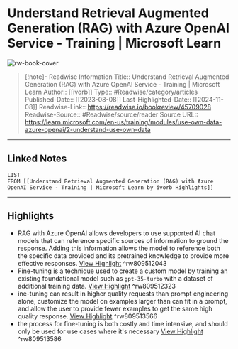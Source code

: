 # Understand Retrieval Augmented Generation (RAG) with Azure OpenAI Service - Training | Microsoft Learn

![rw-book-cover](https://readwise-assets.s3.amazonaws.com/media/uploaded_book_covers/profile_174804/open-graph-image_pgRrhtV.png)
<br>
>[!note]- Readwise Information
>Title:: Understand Retrieval Augmented Generation (RAG) with Azure OpenAI Service - Training | Microsoft Learn
>Author:: [[ivorb]]
>Type:: #Readwise/category/articles
>Published-Date:: [[2023-08-08]]
>Last-Highlighted-Date:: [[2024-11-08]]
>Readwise-Link:: https://readwise.io/bookreview/45709028
>Readwise-Source:: #Readwise/source/reader
>Source URL:: https://learn.microsoft.com/en-us/training/modules/use-own-data-azure-openai/2-understand-use-own-data
--- 

## Linked Notes
```dataview
LIST
FROM [[Understand Retrieval Augmented Generation (RAG) with Azure OpenAI Service - Training | Microsoft Learn by ivorb Highlights]]
```

---

## Highlights
- RAG with Azure OpenAI allows developers to use supported AI chat models that can reference specific sources of information to ground the response. Adding this information allows the model to reference both the specific data provided and its pretrained knowledge to provide more effective responses. [View Highlight](https://readwise.io/open/809512043) ^rw809512043
- Fine-tuning is a technique used to create a custom model by training an existing foundational model such as `gpt-35-turbo` with a dataset of additional training data. [View Highlight](https://readwise.io/open/809512323) ^rw809512323
- ine-tuning can result in higher quality requests than prompt engineering alone, customize the model on examples larger than can fit in a prompt, and allow the user to provide fewer examples to get the same high quality response. [View Highlight](https://readwise.io/open/809513566) ^rw809513566
- the process for fine-tuning is both costly and time intensive, and should only be used for use cases where it's necessary [View Highlight](https://readwise.io/open/809513586) ^rw809513586
